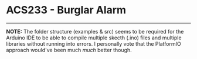 # ACS233 - Burglar Alarm 
---
**NOTE:**
The folder structure (examples & src) seems to be required for the Arduino IDE to be able to compile multiple skecth (.ino) files and multiple libraries without running into errors. I personally vote that the PlatformIO approach would've been much *much* better though.